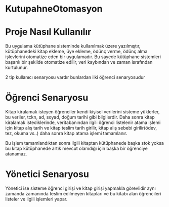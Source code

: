 # KutupahneOtomasyon

# Proje Nasıl Kullanılır #
Bu uygulama kütüphane sisteminde kullanılmak üzere yazılmıştır, kütüphanedeki kitap ekleme, üye ekleme, ödünç verme, ödünç alma işlevlerini otomatize eden bir uygulamadır. Bu sayede kütüphane sistemleri başarılı bir şekilde otomatize edilir, veri kaybından ve zaman israfından kurtulunur.
 
 2 tip kullanıcı senaryosu vardır bunlardan ilki öğrenci senaryosudur

# Öğrenci Senaryosu #

Kitap kiralamak isteyen öğrenciler kendi kişisel verilerini sisteme yüklerler, bu veriler, tckn, ad, soyad, doğum tarihi gibi bilgilerdir. Daha sonra kitap kiralamak istediklerinde, veritabanından ilgili öğrenci listelenir atama işlemi için kitap alış tarih ve kitap teslim tarih girilir, kitap alış sebebi girilir(ödev, tez, okuma vs..) daha sonra kitap atama işlemi tamamlanır.

Bu işlem tamamlandıktan sonra ilgili kitaptan kütüphanede başka stok yoksa bu kitap kütüphanede artık mevcut olamdığı için başka bir öğrenciye atanamaz.

# Yönetici Senaryosu #

Yönetici ise sisteme öğrenci girişi  ve kitap girişi yapmakla görevlidir aynı zamanda zamanında teslim edilmeyen kitapları ve bu kitabı alan öğrencileri listeler ve ilgili işlemleri yapar.
 
